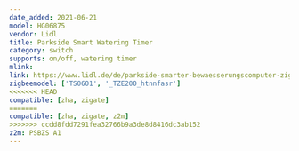 ```yaml
---
date_added: 2021-06-21
model: HG06875
vendor: Lidl 
title: Parkside Smart Watering Timer
category: switch
supports: on/off, watering timer
mlink: 
link: https://www.lidl.de/de/parkside-smarter-bewaesserungscomputer-zigbee-smart-home/p375570
zigbeemodel: ['TS0601', '_TZE200_htnnfasr']
<<<<<<< HEAD
compatible: [zha, zigate]
=======
compatible: [zha, zigate, z2m]
>>>>>>> ccdd8fdd7291fea32766b9a3de8d8416dc3ab152
z2m: PSBZS A1
---
```




